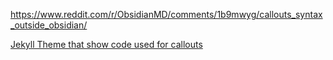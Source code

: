 https://www.reddit.com/r/ObsidianMD/comments/1b9mwyg/callouts_syntax_outside_obsidian/

[Jekyll Theme that show code used for callouts](https://eecs485staff.github.io/primer-spec/demo/callouts.html)
